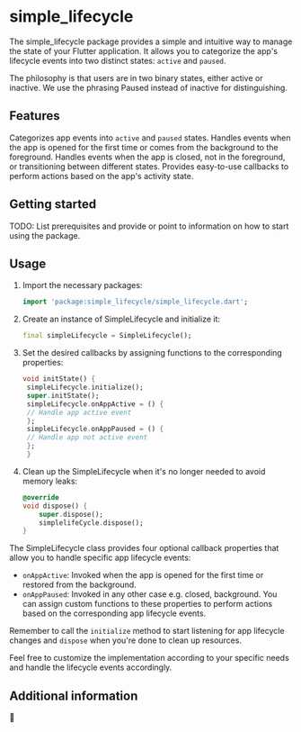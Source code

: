 # simple_lifecycle
The simple_lifecycle package provides a simple and intuitive way to manage the state of your Flutter application. It allows you to categorize the app's lifecycle events into two distinct states: `active` and `paused`.

The philosophy is that users are in two binary states, either active or inactive.
We use the phrasing Paused instead of inactive for distinguishing.

## Features

Categorizes app events into `active` and `paused` states.
Handles events when the app is opened for the first time or comes from the background to the foreground.
Handles events when the app is closed, not in the foreground, or transitioning between different states.
Provides easy-to-use callbacks to perform actions based on the app's activity state.

## Getting started

TODO: List prerequisites and provide or point to information on how to
start using the package.

## Usage

1. Import the necessary packages:
   ```dart
   import 'package:simple_lifecycle/simple_lifecycle.dart';
   ``` 
2. Create an instance of SimpleLifecycle and initialize it:
    ```dart
    final simpleLifecycle = SimpleLifecycle();
    ```
3. Set the desired callbacks by assigning functions to the corresponding properties:     
   ```dart
   void initState() {
    simpleLifecycle.initialize();
    super.initState();
    simpleLifecycle.onAppActive = () {
    // Handle app active event
    };
    simpleLifecycle.onAppPaused = () {
    // Handle app not active event
    };
    }
    ```
4. Clean up the SimpleLifecycle when it's no longer needed to avoid memory leaks:
    ```dart
    @override
    void dispose() {
        super.dispose();
        simplelifeCycle.dispose();
    }
    ``` 
The SimpleLifecycle class provides four optional callback properties that allow you to handle specific app lifecycle events:

- `onAppActive`: Invoked when the app is opened for the first time or restored from the background.
- `onAppPaused`: Invoked in any other case e.g. closed, background.
You can assign custom functions to these properties to perform actions based on the corresponding app lifecycle events.

Remember to call the `initialize` method to start listening for app lifecycle changes and `dispose` when you're done to clean up resources.

Feel free to customize the implementation according to your specific needs and handle the lifecycle events accordingly.  

## Additional information
:cup_with_straw:

